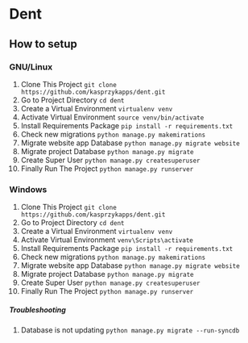 # Dent

## How to setup 
### GNU/Linux 
1. Clone This Project `git clone https://github.com/kasprzykapps/dent.git`
2. Go to Project Directory `cd dent`
3. Create a Virtual Environment `virtualenv venv`
4. Activate Virtual Environment `source venv/bin/activate`
5. Install Requirements Package `pip install -r requirements.txt`
6. Check new migrations `python manage.py makemirations`
7. Migrate website app Database `python manage.py migrate website`
8. Migrate project Database `python manage.py migrate`
9. Create Super User `python manage.py createsuperuser`
10. Finally Run The Project `python manage.py runserver`

### Windows
1. Clone This Project `git clone https://github.com/kasprzykapps/dent.git`
2. Go to Project Directory `cd dent`
3. Create a Virtual Environment `virtualenv venv`
4. Activate Virtual Environment `venv\Scripts\activate`
5. Install Requirements Package `pip install -r requirements.txt`
6. Check new migrations `python manage.py makemirations`
7. Migrate website app Database `python manage.py migrate website`
8. Migrate project Database `python manage.py migrate`
9. Create Super User `python manage.py createsuperuser`
10. Finally Run The Project `python manage.py runserver`

##### Troubleshooting
1. Database is not updating `python manage.py migrate --run-syncdb`